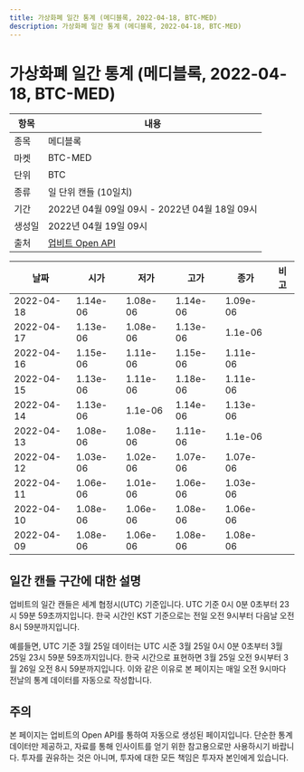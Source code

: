 ```yaml
---
title: 가상화폐 일간 통계 (메디블록, 2022-04-18, BTC-MED)
description: 가상화폐 일간 통계 (메디블록, 2022-04-18, BTC-MED)
---
```



가상화폐 일간 통계 (메디블록, 2022-04-18, BTC-MED)
===

|항목|내용|
|--|--|
|종목|메디블록|
|마켓|BTC-MED|
|단위|BTC|
|종류|일 단위 캔들 (10일치)|
|기간|2022년 04월 09일 09시 - 2022년 04월 18일 09시|
|생성일|2022년 04월 19일 09시|
|출처|[업비트 Open API](https://docs.upbit.com)|


|날짜|시가|저가|고가|종가|비고|
|--|--|--|--|--|--|
|2022-04-18|1.14e-06|1.08e-06|1.14e-06|1.09e-06|    |
|2022-04-17|1.13e-06|1.08e-06|1.13e-06|1.1e-06|    |
|2022-04-16|1.15e-06|1.11e-06|1.15e-06|1.11e-06|    |
|2022-04-15|1.13e-06|1.11e-06|1.18e-06|1.11e-06|    |
|2022-04-14|1.13e-06|1.1e-06|1.14e-06|1.13e-06|    |
|2022-04-13|1.08e-06|1.08e-06|1.11e-06|1.1e-06|    |
|2022-04-12|1.03e-06|1.02e-06|1.07e-06|1.07e-06|    |
|2022-04-11|1.06e-06|1.01e-06|1.06e-06|1.03e-06|    |
|2022-04-10|1.08e-06|1.06e-06|1.08e-06|1.06e-06|    |
|2022-04-09|1.08e-06|1.06e-06|1.08e-06|1.08e-06|    |


일간 캔들 구간에 대한 설명
---


업비트의 일간 캔들은 세계 협정시(UTC) 기준입니다. 
UTC 기준 0시 0분 0초부터 23시 59분 59초까지입니다. 
한국 시간인 KST 기준으로는 전일 오전 9시부터 다음날 오전 8시 59분까지입니다. 


예를들면, UTC 기준 3월 25일 데이터는 UTC 시준 3월 25일 0시 0분 0초부터 3월 25일 23시 59분 59초까지입니다. 
한국 시간으로 표현하면 3월 25일 오전 9시부터 3월 26일 오전 8시 59분까지입니다. 
이와 같은 이유로 본 페이지는 매일 오전 9시마다 전날의 통계 데이터를 자동으로 작성합니다. 


주의
---


본 페이지는 업비트의 Open API를 통하여 자동으로 생성된 페이지입니다. 
단순한 통계 데이터만 제공하고, 자료를 통해 인사이트를 얻기 위한 참고용으로만 사용하시기 바랍니다. 
투자를 권유하는 것은 아니며, 투자에 대한 모든 책임은 투자자 본인에게 있습니다. 
